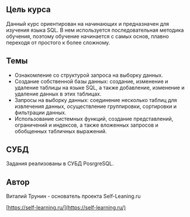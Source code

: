 ## Цель курса

Данный курс ориентирован на начинающих и предназначен для изучения языка SQL.
В нем используется последовательная методика обучения, поэтому обучение начинается с самых основ, плавно переходя от простого к более сложному.

## Темы
- Ознакомление со структурой запроса на выборку данных.
- Создание собственной базы данных: создание, изменение и удаление таблицы на языке SQL, а также добавление, изменение и удаление данных в этих таблицах.
- Запросы на выборку данных: соединение несколько таблиц для извлечения данных, осуществление группировки, сортировки и фильтрации данных.
- Использование системных функций, создание представлений, ограничений и индексов, а также вложенных запросов и обобщенных табличных выражений.

## СУБД
Задания реализованы в СУБД PosrgreSQL.

## Автор
Виталий Трунин - основатель проекта Self-Leaning.ru

[https://self-learning.ru/](https://self-learning.ru/)

